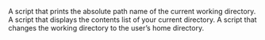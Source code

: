 A script that prints the absolute path name of the current working directory.
A script that displays the contents list of your current directory.
A script that changes the working directory to the user’s home directory.
